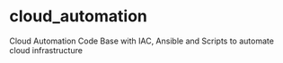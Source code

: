 # cloud_automation
Cloud Automation Code Base with IAC, Ansible and Scripts to automate cloud infrastructure

